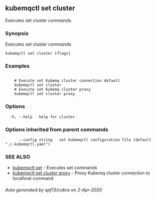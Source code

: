 ## kubemqctl set cluster

Executes set cluster commands

### Synopsis

Executes set cluster commands

```
kubemqctl set cluster [flags]
```

### Examples

```

	# Execute set Kubemq cluster connection default
	kubemqctl set cluster 
	# Execute set Kubemq cluster proxy
	kubemqctl set cluster proxy	

```

### Options

```
  -h, --help   help for cluster
```

### Options inherited from parent commands

```
      --config string   set kubemqctl configuration file (default "./.kubemqctl.yaml")
```

### SEE ALSO

* [kubemqctl set](kubemqctl_set.md)	 - Executes set commands
* [kubemqctl set cluster proxy](kubemqctl_set_cluster_proxy.md)	 - Proxy Kubemq cluster connection to localhost command

###### Auto generated by spf13/cobra on 2-Apr-2020
